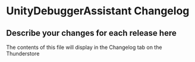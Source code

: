 # UnityDebuggerAssistant Changelog

## Describe your changes for each release here

The contents of this file will display in the Changelog tab on the Thunderstore
